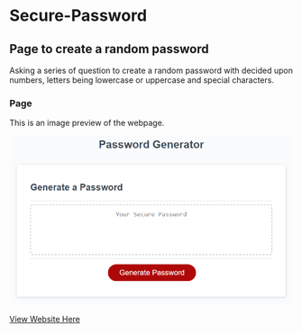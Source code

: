 # Secure-Password

## Page to create a random password

Asking a series of question to create a random password with decided upon
numbers, letters being lowercase or uppercase and special characters.

### Page

This is an image preview of the webpage.

![Password Page](./assets/images/demo.png)

[View Website Here](https://mpalfano.github.io/Secure-Password/)
